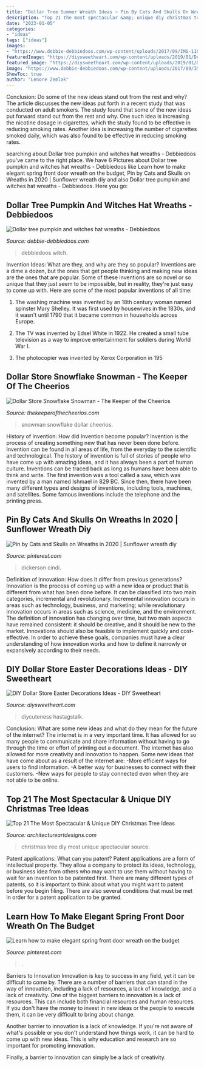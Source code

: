 ```yaml
---
title: "Dollar Tree Summer Wreath Ideas ~ Pin By Cats And Skulls On Wreaths In 2020"
description: "Top 21 the most spectacular &amp; unique diy christmas tree ideas"
date: "2023-01-05"
categories:
- "ideas"
tags: ["ideas"]
images:
- "https://www.debbie-debbiedoos.com/wp-content/uploads/2017/09/IMG-1104-1024x814.jpg"
featuredImage: "https://diysweetheart.com/wp-content/uploads/2019/01/Deco-Mesh-Centerpiece.jpg"
featured_image: "https://diysweetheart.com/wp-content/uploads/2019/01/Deco-Mesh-Centerpiece.jpg"
image: "https://www.debbie-debbiedoos.com/wp-content/uploads/2017/09/IMG-1104-1024x814.jpg"
ShowToc: true
author: "Lenore Zemlak"
---
```



Conclusion: Do some of the new ideas stand out from the rest and why?
The article discusses the new ideas put forth in a recent study that was conducted on adult smokers. The study found that some of the new ideas put forward stand out from the rest and why. One such idea is increasing the nicotine dosage in cigarettes, which the study found to be effective in reducing smoking rates. Another idea is increasing the number of cigarettes smoked daily, which was also found to be effective in reducing smoking rates.

	

		
searching about Dollar tree pumpkin and witches hat wreaths - Debbiedoos you've came to the right place. We have 6 Pictures about Dollar tree pumpkin and witches hat wreaths - Debbiedoos like Learn how to make elegant spring front door wreath on the budget, Pin by Cats and Skulls on Wreaths in 2020 | Sunflower wreath diy and also Dollar tree pumpkin and witches hat wreaths - Debbiedoos. Here you go:
		
    
## Dollar Tree Pumpkin And Witches Hat Wreaths - Debbiedoos

<img loading=lazy src="https://www.debbie-debbiedoos.com/wp-content/uploads/2017/09/IMG-1104-1024x814.jpg" onerror="this.onerror=null;this.src='https://tse1.mm.bing.net/th?id=OIP.akG8GwZv_V6GThtK7UooPQHaF4&amp;pid=15.1';" alt="Dollar tree pumpkin and witches hat wreaths - Debbiedoos">

_Source: debbie-debbiedoos.com_

>debbiedoos witch. 

	

Invention Ideas: What are they, and why are they so popular?
Inventions are a dime a dozen, but the ones that get people thinking and making new ideas are the ones that are popular. Some of these inventions are so novel or so unique that they just seem to be impossible, but in reality, they're just easy to come up with. Here are some of the most popular inventions of all time: 
1. The washing machine was invented by an 18th century woman named spinster Mary Shelley. It was first used by housewives in the 1830s, and it wasn't until 1790 that it became common in households across Europe.

2. The TV was invented by Edsel White in 1922. He created a small tube television as a way to improve entertainment for soldiers during World War I.

3. The photocopier was invented by Xerox Corporation in 195
    
## Dollar Store Snowflake Snowman - The Keeper Of The Cheerios

<img loading=lazy src="http://www.thekeeperofthecheerios.com/wp-content/uploads/2017/12/snowflake-snowman-6.jpg" onerror="this.onerror=null;this.src='https://tse3.mm.bing.net/th?id=OIP.MM4i4qwmwlKtmeDAWV8MkgAAAA&amp;pid=15.1';" alt="Dollar Store Snowflake Snowman - The Keeper of the Cheerios">

_Source: thekeeperofthecheerios.com_

>snowman snowflake dollar cheerios. 

	

History of Invention: How did Invention become popular?
Invention is the process of creating something new that has never been done before. Invention can be found in all areas of life, from the everyday to the scientific and technological. The history of invention is full of stories of people who have come up with amazing ideas, and it has always been a part of human culture. Inventions can be traced back as long as humans have been able to think and write. The first invention was a tool called a saw, which was invented by a man named Ishmael in 829 BC. Since then, there have been many different types and designs of inventions, including tools, machines, and satellites. Some famous inventions include the telephone and the printing press.

    
## Pin By Cats And Skulls On Wreaths In 2020 | Sunflower Wreath Diy

<img loading=lazy src="https://i.pinimg.com/736x/b6/d6/28/b6d628df0056265d09525cb3d2a22614.jpg" onerror="this.onerror=null;this.src='https://tse1.mm.bing.net/th?id=OIP.MU8aJEIROIYQBiTqYm5QIQHaHa&amp;pid=15.1';" alt="Pin by Cats and Skulls on Wreaths in 2020 | Sunflower wreath diy">

_Source: pinterest.com_

>dickerson cindi. 

	

Definition of innovation: How does it differ from previous generations?
Innovation is the process of coming up with a new idea or product that is different from what has been done before. It can be classified into two main categories, incremental and revolutionary. Incremental innovation occurs in areas such as technology, business, and marketing; while revolutionary innovation occurs in areas such as science, medicine, and the environment. 
The definition of innovation has changing over time, but two main aspects have remained consistent: it should be creative, and it should be new to the market. Innovations should also be feasible to implement quickly and cost-effective. In order to achieve these goals, companies must have a clear understanding of how innovation works and how to define it narrowly or expansively according to their needs.

    
## DIY Dollar Store Easter Decorations Ideas - DIY Sweetheart

<img loading=lazy src="https://diysweetheart.com/wp-content/uploads/2019/01/Deco-Mesh-Centerpiece.jpg" onerror="this.onerror=null;this.src='https://tse3.mm.bing.net/th?id=OIP.VU6sWzD1z0KlSMwtPe_ArAHaJ6&amp;pid=15.1';" alt="DIY Dollar Store Easter Decorations Ideas - DIY Sweetheart">

_Source: diysweetheart.com_

>diycuteness hastagstalk. 

	

Conclusion: What are some new ideas and what do they mean for the future of the internet?
The internet is in a very important time. It has allowed for so many people to communicate and share information without having to go through the time or effort of printing out a document. The internet has also allowed for more creativity and innovation to happen. Some new ideas that have come about as a result of the internet are: 
-More efficient ways for users to find information.
-A better way for businesses to connect with their customers. 
-New ways for people to stay connected even when they are not able to be online.

    
## Top 21 The Most Spectacular &amp; Unique DIY Christmas Tree Ideas

<img loading=lazy src="http://www.architectureartdesigns.com/wp-content/uploads/2014/11/1522.jpg" onerror="this.onerror=null;this.src='https://tse2.mm.bing.net/th?id=OIP.R93sFfb4-VzIAsGAfjTKywHaJ4&amp;pid=15.1';" alt="Top 21 The Most Spectacular &amp; Unique DIY Christmas Tree Ideas">

_Source: architectureartdesigns.com_

>christmas tree diy most unique spectacular source. 

	

Patent applications: What can you patent?
Patent applications are a form of intellectual property. They allow a company to protect its ideas, technology, or business idea from others who may want to use them without having to wait for an invention to be patented first. There are many different types of patents, so it is important to think about what you might want to patent before you begin filing. There are also several conditions that must be met in order for a patent application to be granted.

    
## Learn How To Make Elegant Spring Front Door Wreath On The Budget

<img loading=lazy src="https://i.pinimg.com/736x/3e/08/ca/3e08caeb1961d245c6124f1189a24d5f.jpg" onerror="this.onerror=null;this.src='https://tse2.mm.bing.net/th?id=OIP.rdTED3vs1-LZEO-Y2xXdpAHaJ3&amp;pid=15.1';" alt="Learn how to make elegant spring front door wreath on the budget">

_Source: pinterest.com_

>. 

	

Barriers to Innovation
Innovation is key to success in any field, yet it can be difficult to come by. There are a number of barriers that can stand in the way of innovation, including a lack of resources, a lack of knowledge, and a lack of creativity.
One of the biggest barriers to innovation is a lack of resources. This can include both financial resources and human resources. If you don't have the money to invest in new ideas or the people to execute them, it can be very difficult to bring about change.

Another barrier to innovation is a lack of knowledge. If you're not aware of what's possible or you don't understand how things work, it can be hard to come up with new ideas. This is why education and research are so important for promoting innovation.

Finally, a barrier to innovation can simply be a lack of creativity.

